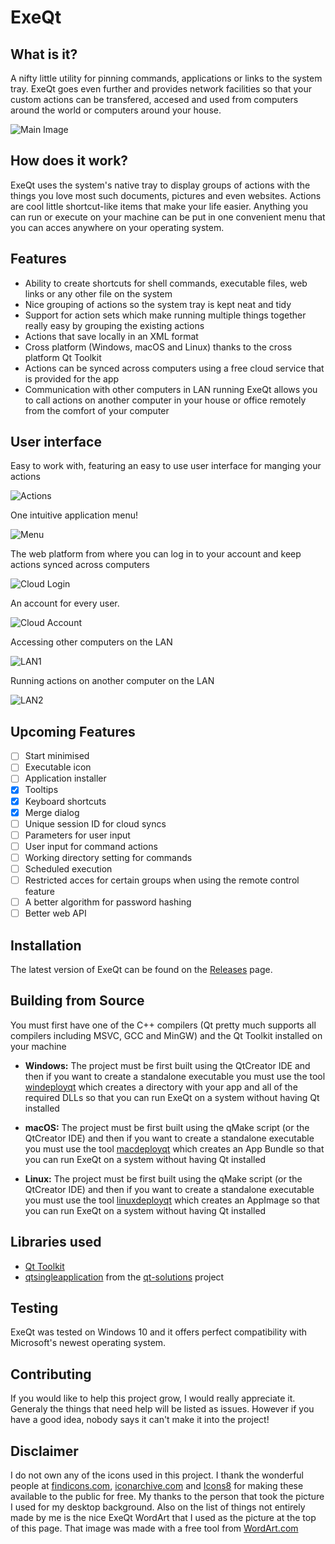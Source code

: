 # ExeQt

## What is it?
A nifty little utility for pinning commands, applications or links to the system tray. ExeQt goes even further and provides network facilities so that your custom actions can be transfered, accesed and used from computers around the world or computers around your house.

![Main Image](./Images/main.png)

## How does it work?
ExeQt uses the system's native tray to display groups of actions with the things you love most such documents, pictures and even websites. Actions are cool little shortcut-like items that make your life easier. Anything you can run or execute on your machine can be put in one convenient menu that you can acces anywhere on your operating system.

## Features
- Ability to create shortcuts for shell commands, executable files, web links or any other file on the system
- Nice grouping of actions so the system tray is kept neat and tidy
- Support for action sets which make running multiple things together really easy by grouping the existing actions
- Actions that save locally in an XML format
- Cross platform (Windows, macOS and Linux) thanks to the cross platform Qt Toolkit
- Actions can be synced across computers using a free cloud service that is provided for the app
- Communication with other computers in LAN running ExeQt allows you to call actions on another computer in your house or office remotely from the comfort of your computer

## User interface
Easy to work with, featuring an easy to use user interface for manging your actions

![Actions](./Images/actions.png)

One intuitive application menu!

![Menu](./Images/menu.png)

The web platform from where you can log in to your account and keep actions synced across computers

![Cloud Login](./Images/web-login.png)

An account for every user.

![Cloud Account](./Images/web-account.png)

Accessing other computers on the LAN

![LAN1](./Images/lan1.png)

Running actions on another computer on the LAN

![LAN2](./Images/lan2.png)

## Upcoming Features
- [ ] Start minimised
- [ ] Executable icon
- [ ] Application installer
- [x] Tooltips
- [x] Keyboard shortcuts
- [x] Merge dialog
- [ ] Unique session ID for cloud syncs
- [ ] Parameters for user input
- [ ] User input for command actions
- [ ] Working directory setting for commands
- [ ] Scheduled execution
- [ ] Restricted acces for certain groups when using the remote control feature
- [ ] A better algorithm for password hashing
- [ ] Better web API

## Installation
The latest version of ExeQt can be found on the [Releases](https://github.com/AlexandruIstrate/ExeQt/releases) page.

## Building from Source

You must first have one of the C++ compilers (Qt pretty much supports all compilers including MSVC, GCC and MinGW) and the Qt Toolkit installed on your machine

- **Windows:** The project must be first built using the QtCreator IDE and then if you want to create a standalone executable you must use the tool [windeployqt](https://doc.qt.io/qt-5/windows-deployment.html) which creates a directory with your app and all of the required DLLs so that you can run ExeQt on a system without having Qt installed

- **macOS:** The project must be first built using the qMake script (or the QtCreator IDE) and then if you want to create a standalone executable you must use the tool [macdeployqt](https://doc.qt.io/qt-5/osx-deployment.html#macdeploy) which creates an App Bundle so that you can run ExeQt on a system without having Qt installed

- **Linux:** The project must be first built using the qMake script (or the QtCreator IDE) and then if you want to create a standalone executable you must use the tool [linuxdeployqt](https://github.com/probonopd/linuxdeployqt) which creates an AppImage so that you can run ExeQt on a system without having Qt installed

## Libraries used
- [Qt Toolkit](https://www.qt.io/)
- [qtsingleapplication](https://github.com/qtproject/qt-solutions/tree/master/qtsingleapplication) from the [qt-solutions](https://github.com/qtproject/qt-solutions) project

## Testing
ExeQt was tested on Windows 10 and it offers perfect compatibility with Microsoft's newest operating system.

## Contributing
If you would like to help this project grow, I would really appreciate it. Generaly the things that need help will be listed as issues. However if you have a good idea, nobody says it can't make it into the project!

## Disclaimer
I do not own any of the icons used in this project. I thank the wonderful people at [findicons.com](findicons.com), [iconarchive.com](iconarchive.com) and [Icons8](icons8.com) for making these available to the public for free.
My thanks to the person that took the picture I used for my desktop background.
Also on the list of things not entirely made by me is the nice ExeQt WordArt that I used as the picture at the top of this page. That image was made with a free tool from [WordArt.com](https://wordart.com/)

